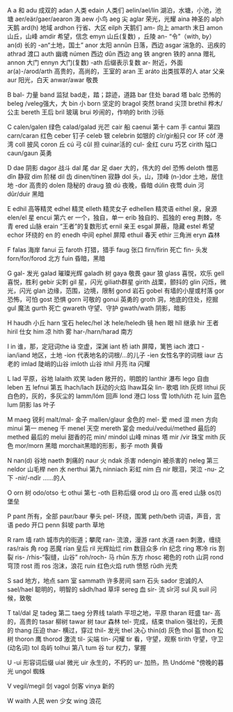 A
a 和
adu  成双的
adan 人类
edain 人类们
aelin/ael/lin 湖泊，水塘，小池，池塘
aer/eär/gaer/aearon 海
aew 小鸟
aeg  尖
aglar 荣光，光耀
aina 神圣的
alph 天鹅
ard(h) 地域
ardhon 行省、大区
eilph 天鹅们
am- 向上
amarth 末日
amon 山丘，山峰
amdir 希望，信念
emyn 山丘(复数) ，丘陵
an- “令”（with, by）
an(d) 长的
-an“土地，国土”
anor 太阳
annûn 日落，西边
asgar 湍急的、迅疾的
athrad 渡口
auth 幽魂
númen 西边
dûn 西边
ang 铁
angren 铁的
anna 赠礼
annon 大门
ennyn 大门(复数)
-ath 后缀表示复数
ar- 附近，外面
ar(a)-/arod/arth 高贵的，高尚的，王室的
aran 王
aráto 出类拔萃的人
atar 父亲
aur 阳光，白天
anwar/awar 敬畏

B
bal- 力量
band 监狱
bad走，踏；踪迹，道路
bar 住处
barad 塔
balc 恐怖的
beleg /veleg强大，大
bin 小
born 坚定的
bragol 突然
brand 尖顶
brethil 桦木/公主
bereth 王后
bril 玻璃
brui 吵闹的，作响的
brith 沙砾

C
calen/galen 绿色
calad/galad 光芒
cair 船
caenui 第十
cam 手
cantui 第四
carn/caran 红色
ceber 钉子
celeb 银
celebrin 如银的
cîr/gir船只
cor 环 
côf 港湾
coll 披风
coron 丘
cú 弓
cûl 担
cuinar活的
cul- 金红
curu 巧艺
cirith 隘口
caun/gaun 英勇

D
dae 阴影
dagor 战斗
dal 尾
dar 足
daer 大的，伟大的
del 恐怖
deloth 憎恶
dîn 静寂
dim  阶梯
dil 齿
dínen/tínen 寂静
dol 头，山，顶峰
(n-)dor 土地，居住地
-dor 高贵的
dolen 隐秘的
draug 狼
dú 夜晚，昏暗
dúlin 夜莺
duin 河
dûr/duir 黑暗

E
edhil 高等精灵
edhel 精灵
elleth 精灵女子
edhellen 精灵语
eithel 泉，泉源
elen/el 星
encui 第六
er 一个，独自，单一
erib 独自的、孤独的
ereg 荆棘，冬青
ered 山脉
erain “王者”的复数形式
ernil 亲王
esgal 屏蔽，隐藏
estel 希望
echor 环绕的
en 的
enedh 中间
ephel 屏障
ethuil 春天
ethir 三角洲
eryn 森林

F
falas 海岸
fanui 云
faroth 打猎，猎手
faug 张口
firn/firin 死亡
fin- 头发
forn/for/forod 北方
fuin 昏暗，黑暗

G
gal- 发光
galad 璀璨光辉
galadh 树
gaya 敬畏
gaur 狼
glass 喜悦，欢乐
gell 喜悦，胜利
gebir 尖刺
gil 星，闪光
giliath群星
girith 战栗，颤抖的
glin 闪烁，微光，闪光
glan 边缘，范围，边境，限制
gond 岩石
gobel 有墙的小屋或村落
gor 恐怖，可怕
gost 恐惧
gorn 可敬的
gonui 英勇的
groth 洞，地底的住处，挖掘
gul 魔法
gurth 死亡
gwareth 守望、守护
gwath/wath 阴影，暗影

H
haudh 小丘
harn 宝石
helec/hel 冰
hele/heledh 镜
hen 眼
hîl 继承
hir 王者
hiril 仕女
him 凉
hith 雾
har-/harn/harad 南方

I
in 谁，那，定冠词the
iâ 空虚，深渊
iant 桥
iath 屏障，篱笆
iach 渡口
-ian/iand 地区，土地
-ion 代表地名的词根/...的儿子
-ien 女性名字的词根
iaur 古老的
imlad 陡峭的山谷
imloth 山谷
ithil 月亮
ita 闪耀

L
lad 平原，谷地
lalaith  欢笑
laden 敞开的，明朗的
lanthir 瀑布
lego 自由
leben 五
lefnui 第五
lhach/lach 跃动的火焰
lhaw耳朵
lin- 歌唱
lith 灰烬
lithui 灰白色的，灰的，多灰尘的
lamm/lóm 回声
lond 港口
loss 雪
loth/lúth 花
luin 蓝色
lum  阴影
las 叶子

M
maeg  锐利
malt/mal- 金子
mallen/glaur 金色的
mel- 爱
med 湿
men 方向
minui 第一
meneg 千
menel 天空
mereth 宴会
medui/vedui/methed 最后的
methed 最后的
melui 甜香的花
min/ mindol 山峰
minas 塔
mir /vir 珠宝
mith 灰色
mor/morn 黑暗
morchait黑暗的形影，影子
moth 黄昏

N
nan(d) 谷地
naeth 刺痛的
naur 火
ndak 杀害
ndengin 被杀害的
neleg 第三
neldor 山毛榉
nen 水
nerthui 第九
ninniach 彩虹
nim 白
nir 眼泪，哭泣
-nu- 之下
-nir/-ndîr ……的人

O
orn 树
odo/otso 七
othui 第七
-oth 巨称后缀
orod 山
oro 高
ered 山脉
os(t) 堡垒

P
pant 所有，全部
paur/baur 拳头
pel- 环绕，围篱
peth/beth 词语，声音，言语
pedo 开口
penn 斜坡
parth 草地

R
ram 墙
rath 城市内的街道；攀爬
ran- 流浪，漫游
rant 水道
raen 刺激，缠绕
ras/rais 角
rog 恶魔
rían  皇后
ril 光辉灿烂
rim 数目众多
rîn 纪念
ring 寒冷
ris 割裂
ris- /rhis-“裂缝，山谷”
roh/roch- 马
rhûn 东方
rhosc 褐色的
roth 山洞
rond 穹顶
rost  雨
ros 泡沫，浪花
ruin 红色火焰
ruth 愤怒
rûdh 光秃

S
sad 地方，地点
sam 室
sammath  许多房间
sarn 石头
sador 忠诚的人
sael/hael 聪明的，明智的
sâdh/had 草坪
sereg 血
sir- 流
sîr河
sul 风
suil 问候，致敬

T
tal/dal 足
tadeg 第二
taeg 分界线
talath 平坦之地，平原
tharan 旺盛
tar- 高的，高贵的
tasar 柳树
tawar 树
taur 森林
tel- 完成，结束
thalion 强壮的，无畏的
thang 压迫
thar- 横过，穿过
thil- 发光
thel 决心
thin(d) 灰色
thol 盔
thon 松树
thoron 鹰
thorod 激流
til- 尖端
tin- 闪耀
tir 看，守望，观察
tirith 守望，守卫(动名词)
tol 岛屿
tolhui 第八
tum 谷
tur 权力，掌握

U
-ui 形容词后缀
uial 微光
uir 永生的，不朽的
ur- 加热，热
Undómë "傍晚的暮光
ungol 蜘蛛

V
vegil/megil 剑
vagol 剑客
vinya 新的

W
waith 人民
wen 少女
wing 浪花
